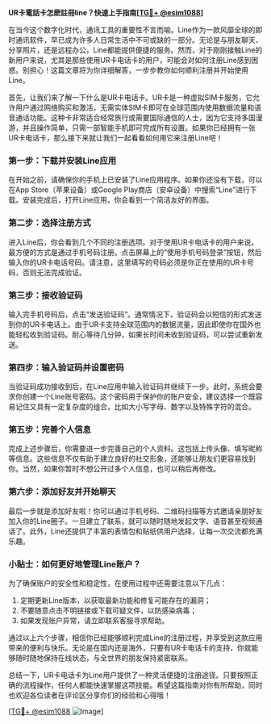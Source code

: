 **UR卡電話卡怎麽註冊line？快速上手指南[[TG💪+ @esim1088](https://t.me/s/esim1088)]**

在当今这个数字化时代，通讯工具的重要性不言而喻。Line作为一款风靡全球的即时通讯软件，早已成为许多人日常生活中不可或缺的一部分。无论是与朋友聊天、分享照片，还是远程办公，Line都能提供便捷的服务。然而，对于刚刚接触Line的新用户来说，尤其是那些使用UR卡电话卡的用户，可能会对如何注册Line感到困惑。别担心！这篇文章将为你详细解答，一步步教你如何顺利注册并开始使用Line。

首先，让我们来了解一下什么是UR卡电话卡。UR卡是一种虚拟SIM卡服务，它允许用户通过网络购买和激活，无需实体SIM卡即可在全球范围内使用数据流量和语音通话功能。这种卡非常适合经常旅行或需要国际通信的人士，因为它支持多国漫游，并且操作简单，只需一部智能手机即可完成所有设置。如果你已经拥有一张UR卡电话卡，那么接下来就让我们一起看看如何用它来注册Line吧！

### 第一步：下载并安装Line应用

在开始之前，请确保你的手机上已安装了Line应用程序。如果你还没有下载，可以在App Store（苹果设备）或Google Play商店（安卓设备）中搜索“Line”进行下载。安装完成后，打开Line应用，你会看到一个简洁友好的界面。

### 第二步：选择注册方式

进入Line后，你会看到几个不同的注册选项。对于使用UR卡电话卡的用户来说，最方便的方式是通过手机号码注册。点击屏幕上的“使用手机号码登录”按钮，然后输入你的UR卡电话号码。请注意，这里填写的号码必须是你正在使用的UR卡号码，否则无法完成验证。

### 第三步：接收验证码

输入完手机号码后，点击“发送验证码”。通常情况下，验证码会以短信的形式发送到你的UR卡电话上。由于UR卡支持全球范围内的数据流量，因此即使你在国外也能轻松收到验证码。耐心等待几分钟，如果长时间未收到验证码，可以尝试重新发送。

### 第四步：输入验证码并设置密码

当验证码成功接收到后，在Line应用中输入验证码并继续下一步。此时，系统会要求你创建一个Line账号密码。这个密码用于保护你的账户安全，建议选择一个既容易记住又具有一定复杂度的组合，比如大小写字母、数字以及特殊字符的混合。

### 第五步：完善个人信息

完成上述步骤后，你需要进一步完善自己的个人资料。这包括上传头像、填写昵称等信息。这些信息不仅有助于建立良好的社交形象，还能够让朋友们更容易找到你。当然，如果你暂时不想公开过多个人信息，也可以稍后再修改。

### 第六步：添加好友并开始聊天

最后一步就是添加好友啦！你可以通过手机号码、二维码扫描等方式邀请亲朋好友加入你的Line圈子。一旦建立了联系，就可以随时随地发起文字、语音甚至视频通话了。此外，Line还提供了丰富的表情包和贴纸供用户选择，让每一次交流都充满乐趣。

### 小贴士：如何更好地管理Line账户？

为了确保账户的安全性和稳定性，在使用过程中还需要注意以下几点：

1. 定期更新Line版本，以获取最新功能和修复可能存在的漏洞；
2. 不要随意点击不明链接或下载可疑文件，以防感染病毒；
3. 如果发现账户异常，请立即联系客服寻求帮助。

通过以上六个步骤，相信你已经能够顺利完成Line的注册过程，并享受到这款应用带来的便利与快乐。无论是在国内还是海外，只要有UR卡电话卡的支持，你就能够随时随地保持在线状态，与全世界的朋友保持紧密联系。

总结一下，UR卡电话卡为Line用户提供了一种灵活便捷的注册途径。只要按照正确的流程操作，任何人都能快速掌握这项技能。希望这篇指南对你有所帮助，同时也欢迎各位读者在评论区分享你们的经验和心得哦！

[[TG💪+ @esim1088](https://t.me/s/esim1088) ![Image](https://i.postimg.cc/4NQfJmqS/Snipaste-2025-05-13-00-14-12.png)]
